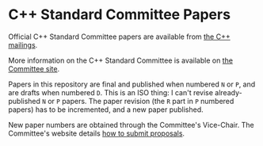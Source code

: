 # C++ Standard Committee Papers

Official C++ Standard Committee papers are available from [the C++ mailings][].

More information on the C++ Standard Committee is available on [the Committee site][].

Papers in this repository are final and published when numbered `N` or `P`, and are drafts when numbered `D`.
This is an ISO thing: I can't revise already-published `N` or `P` papers.
The paper revision (the `R` part in `P` numbered papers) has to be incremented, and a new paper published.

New paper numbers are obtained through the Committee's Vice-Chair. The Committee's website details [how to submit proposals][].

  [the Committee site]: https://isocpp.org/std/the-committee
  [the C++ mailings]: http://open-std.org/jtc1/sc22/wg21/docs/papers/
  [how to submit proposals]: https://isocpp.org/std/submit-a-proposal
